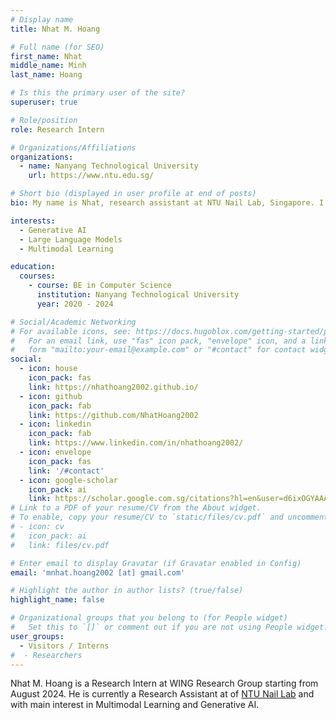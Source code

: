 ```yaml
---
# Display name
title: Nhat M. Hoang

# Full name (for SEO)
first_name: Nhat
middle_name: Minh
last_name: Hoang

# Is this the primary user of the site?
superuser: true

# Role/position
role: Research Intern

# Organizations/Affiliations
organizations:
  - name: Nanyang Technological University
    url: https://www.ntu.edu.sg/

# Short bio (displayed in user profile at end of posts)
bio: My name is Nhat, research assistant at NTU Nail Lab, Singapore. I'm interested in generative AI, multimodal learning, and large language models.

interests:
  - Generative AI
  - Large Language Models
  - Multimodal Learning

education:
  courses:
    - course: BE in Computer Science
      institution: Nanyang Technological University
      year: 2020 - 2024

# Social/Academic Networking
# For available icons, see: https://docs.hugoblox.com/getting-started/page-builder/#icons
#   For an email link, use "fas" icon pack, "envelope" icon, and a link in the
#   form "mailto:your-email@example.com" or "#contact" for contact widget.
social:
  - icon: house
    icon_pack: fas
    link: https://nhathoang2002.github.io/
  - icon: github
    icon_pack: fab
    link: https://github.com/NhatHoang2002
  - icon: linkedin
    icon_pack: fab
    link: https://www.linkedin.com/in/nhathoang2002/
  - icon: envelope
    icon_pack: fas
    link: '/#contact'
  - icon: google-scholar
    icon_pack: ai
    link: https://scholar.google.com.sg/citations?hl=en&user=d6ixOGYAAAAJ&view_op=list_works
# Link to a PDF of your resume/CV from the About widget.
# To enable, copy your resume/CV to `static/files/cv.pdf` and uncomment the lines below.
# - icon: cv
#   icon_pack: ai
#   link: files/cv.pdf

# Enter email to display Gravatar (if Gravatar enabled in Config)
email: 'mnhat.hoang2002 [at] gmail.com'

# Highlight the author in author lists? (true/false)
highlight_name: false

# Organizational groups that you belong to (for People widget)
#   Set this to `[]` or comment out if you are not using People widget.
user_groups:
  - Visitors / Interns
#  - Researchers
---
```


Nhat M. Hoang is a Research Intern at WING Research Group starting from August 2024. He is currently a Research Assistant at of [NTU Nail Lab](https://ntu-nail.github.io/) and with main interest in Multimodal Learning and Generative AI.